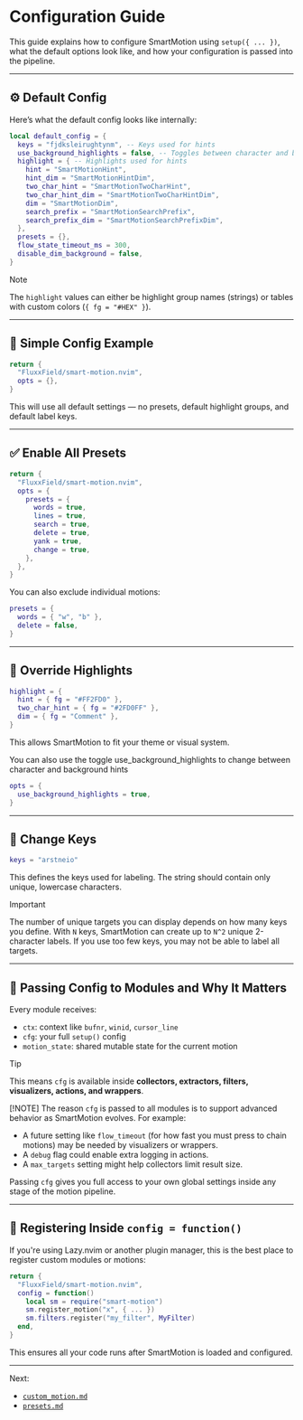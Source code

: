 # Configuration Guide

This guide explains how to configure SmartMotion using `setup({ ... })`, what the default options look like, and how your configuration is passed into the pipeline.

---

## ⚙️ Default Config

Here’s what the default config looks like internally:

```lua
local default_config = {
  keys = "fjdksleirughtynm", -- Keys used for hints
  use_background_highlights = false, -- Toggles between character and background highlights
  highlight = { -- Highlights used for hints
    hint = "SmartMotionHint",
    hint_dim = "SmartMotionHintDim",
    two_char_hint = "SmartMotionTwoCharHint",
    two_char_hint_dim = "SmartMotionTwoCharHintDim",
    dim = "SmartMotionDim",
    search_prefix = "SmartMotionSearchPrefix",
    search_prefix_dim = "SmartMotionSearchPrefixDim",
  },
  presets = {},
  flow_state_timeout_ms = 300,
  disable_dim_background = false,
}
```

> [!NOTE]
> The `highlight` values can either be highlight group names (strings) or tables with custom colors (`{ fg = "#HEX" }`).

---

## 🧪 Simple Config Example

```lua
return {
  "FluxxField/smart-motion.nvim",
  opts = {},
}
```

This will use all default settings — no presets, default highlight groups, and default label keys.

---

## ✅ Enable All Presets

```lua
return {
  "FluxxField/smart-motion.nvim",
  opts = {
    presets = {
      words = true,
      lines = true,
      search = true,
      delete = true,
      yank = true,
      change = true,
    },
  },
}
```

You can also exclude individual motions:

```lua
presets = {
  words = { "w", "b" },
  delete = false,
}
```

---

## 🎨 Override Highlights

```lua
highlight = {
  hint = { fg = "#FF2FD0" },
  two_char_hint = { fg = "#2FD0FF" },
  dim = { fg = "Comment" },
}
```

This allows SmartMotion to fit your theme or visual system.

You can also use the toggle use_background_highlights to change between character and background hints

```lua
opts = {
  use_background_highlights = true,
}
```

---

## 🧷 Change Keys

```lua
keys = "arstneio"
```

This defines the keys used for labeling. The string should contain only unique, lowercase characters.

> [!IMPORTANT]
> The number of unique targets you can display depends on how many keys you define. With `N` keys, SmartMotion can create up to `N^2` unique 2-character labels. If you use too few keys, you may not be able to label all targets.

---

## 🔁 Passing Config to Modules and Why It Matters

Every module receives:

- `ctx`: context like `bufnr`, `winid`, `cursor_line`
- `cfg`: your full `setup()` config
- `motion_state`: shared mutable state for the current motion

> [!TIP]
> This means `cfg` is available inside **collectors, extractors, filters, visualizers, actions, and wrappers**.
>
> [!NOTE]
> The reason `cfg` is passed to all modules is to support advanced behavior as SmartMotion evolves. For example:
>
> - A future setting like `flow_timeout` (for how fast you must press to chain motions) may be needed by visualizers or wrappers.
> - A `debug` flag could enable extra logging in actions.
> - A `max_targets` setting might help collectors limit result size.
>
> Passing `cfg` gives you full access to your own global settings inside any stage of the motion pipeline.

---

## 🔧 Registering Inside `config = function()`

If you're using Lazy.nvim or another plugin manager, this is the best place to register custom modules or motions:

```lua
return {
  "FluxxField/smart-motion.nvim",
  config = function()
    local sm = require("smart-motion")
    sm.register_motion("x", { ... })
    sm.filters.register("my_filter", MyFilter)
  end,
}
```

This ensures all your code runs after SmartMotion is loaded and configured.

---

Next:

- [`custom_motion.md`](./custom_motion.md)
- [`presets.md`](./presets.md)
